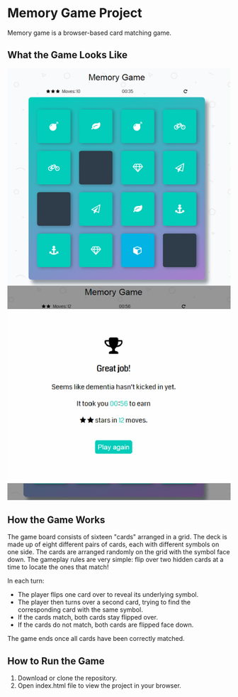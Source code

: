 # Memory Game Project
Memory game is a browser-based card matching game.

## What the Game Looks Like

![alt text](https://github.com/mtodtling/fend-project-memory-game/blob/master/img/memorygame.png)

## How the Game Works
The game board consists of sixteen "cards" arranged in a grid. The deck is made up of eight different pairs of cards, each with different symbols on one side. The cards are arranged randomly on the grid with the symbol face down. The gameplay rules are very simple: flip over two hidden cards at a time to locate the ones that match!

In each turn:
- The player flips one card over to reveal its underlying symbol.
- The player then turns over a second card, trying to find the corresponding card with the same symbol.
- If the cards match, both cards stay flipped over.
- If the cards do not match, both cards are flipped face down.

The game ends once all cards have been correctly matched.

## How to Run the Game
1. Download or clone the repository.
2. Open index.html file to view the project in your browser.
